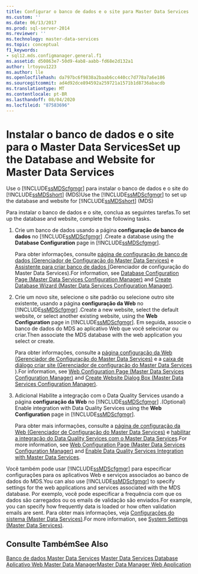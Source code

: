 ```yaml
---
title: Configurar o banco de dados e o site para Master Data Services | Microsoft Docs
ms.custom: ''
ms.date: 06/13/2017
ms.prod: sql-server-2014
ms.reviewer: ''
ms.technology: master-data-services
ms.topic: conceptual
f1_keywords:
- sql12.mds.configmanager.general.f1
ms.assetid: d50863e7-50d9-4ab8-aabb-fd68e2d132a1
author: lrtoyou1223
ms.author: lle
ms.openlocfilehash: da797bc6f9838a2baab6cc440cc7d778a7a6e186
ms.sourcegitcommit: ad4d92dce894592a259721a1571b1d8736abacdb
ms.translationtype: MT
ms.contentlocale: pt-BR
ms.lasthandoff: 08/04/2020
ms.locfileid: "87583696"
---
```

# <a name="set-up-the-database-and-website-for-master-data-services"></a><span data-ttu-id="3ad4d-102">Instalar o banco de dados e o site para o Master Data Services</span><span class="sxs-lookup"><span data-stu-id="3ad4d-102">Set up the Database and Website for Master Data Services</span></span>
  <span data-ttu-id="3ad4d-103">Use o [!INCLUDE[ssMDScfgmgr](../includes/ssmdscfgmgr-md.md)] para instalar o banco de dados e o site do [!INCLUDE[ssMDSshort](../includes/ssmdsshort-md.md)] (MDS)</span><span class="sxs-lookup"><span data-stu-id="3ad4d-103">Use the [!INCLUDE[ssMDScfgmgr](../includes/ssmdscfgmgr-md.md)] to set up the database and website for [!INCLUDE[ssMDSshort](../includes/ssmdsshort-md.md)] (MDS)</span></span>  
  
 <span data-ttu-id="3ad4d-104">Para instalar o banco de dados e o site, conclua as seguintes tarefas.</span><span class="sxs-lookup"><span data-stu-id="3ad4d-104">To set up the database and website, complete the following tasks.</span></span>  
  
1.  <span data-ttu-id="3ad4d-105">Crie um banco de dados usando a página **configuração de banco de dados** no [!INCLUDE[ssMDScfgmgr](../includes/ssmdscfgmgr-md.md)] .</span><span class="sxs-lookup"><span data-stu-id="3ad4d-105">Create a database using the **Database Configuration** page in [!INCLUDE[ssMDScfgmgr](../includes/ssmdscfgmgr-md.md)].</span></span>  
  
     <span data-ttu-id="3ad4d-106">Para obter informações, consulte [página de configuração de banco de dados &#40;Gerenciador de Configuração do Master Data Services&#41;](../../2014/master-data-services/database-configuration-page-master-data-services-configuration-manager.md) e [Assistente para criar banco de dados &#40;](../../2014/master-data-services/create-database-wizard-master-data-services-configuration-manager.md)Gerenciador de configuração do Master Data Services&#41;.</span><span class="sxs-lookup"><span data-stu-id="3ad4d-106">For information, see [Database Configuration Page &#40;Master Data Services Configuration Manager&#41;](../../2014/master-data-services/database-configuration-page-master-data-services-configuration-manager.md) and [Create Database Wizard &#40;Master Data Services Configuration Manager&#41;](../../2014/master-data-services/create-database-wizard-master-data-services-configuration-manager.md).</span></span>  
  
2.  <span data-ttu-id="3ad4d-107">Crie um novo site, selecione o site padrão ou selecione outro site existente, usando a página **configuração da Web** no [!INCLUDE[ssMDScfgmgr](../includes/ssmdscfgmgr-md.md)] .</span><span class="sxs-lookup"><span data-stu-id="3ad4d-107">Create a new website, select the default website, or select another existing website, using the **Web Configuration** page in [!INCLUDE[ssMDScfgmgr](../includes/ssmdscfgmgr-md.md)].</span></span> <span data-ttu-id="3ad4d-108">Em seguida, associe o banco de dados do MDS ao aplicativo Web que você selecionar ou criar.</span><span class="sxs-lookup"><span data-stu-id="3ad4d-108">Then associate the MDS database with the web application you select or create.</span></span>  
  
     <span data-ttu-id="3ad4d-109">Para obter informações, consulte a [página configuração da Web &#40;Gerenciador de Configuração do Master Data Services&#41;](../../2014/master-data-services/web-configuration-page-master-data-services-configuration-manager.md) e a [caixa de diálogo criar site &#40;Gerenciador de configuração do Master Data Services ](../../2014/master-data-services/create-website-dialog-box-master-data-services-configuration-manager.md)&#41;.</span><span class="sxs-lookup"><span data-stu-id="3ad4d-109">For information, see [Web Configuration Page &#40;Master Data Services Configuration Manager&#41;](../../2014/master-data-services/web-configuration-page-master-data-services-configuration-manager.md) and [Create Website Dialog Box &#40;Master Data Services Configuration Manager&#41;](../../2014/master-data-services/create-website-dialog-box-master-data-services-configuration-manager.md).</span></span>  
  
3.  <span data-ttu-id="3ad4d-110">Adicional Habilite a integração com o Data Quality Services usando a página **configuração da Web** no [!INCLUDE[ssMDScfgmgr](../includes/ssmdscfgmgr-md.md)] .</span><span class="sxs-lookup"><span data-stu-id="3ad4d-110">(Optional) Enable integration with Data Quality Services using the **Web Configuration** page in [!INCLUDE[ssMDScfgmgr](../includes/ssmdscfgmgr-md.md)].</span></span>  
  
     <span data-ttu-id="3ad4d-111">Para obter mais informações, consulte a [página de configuração da Web &#40;Gerenciador de Configuração do Master Data Services&#41;](../../2014/master-data-services/web-configuration-page-master-data-services-configuration-manager.md) e [habilitar a integração do Data Quality Services com o Master Data Services](install-windows/enable-data-quality-services-integration-with-master-data-services.md).</span><span class="sxs-lookup"><span data-stu-id="3ad4d-111">For more information, see [Web Configuration Page &#40;Master Data Services Configuration Manager&#41;](../../2014/master-data-services/web-configuration-page-master-data-services-configuration-manager.md) and [Enable Data Quality Services Integration with Master Data Services](install-windows/enable-data-quality-services-integration-with-master-data-services.md).</span></span>  
  
 <span data-ttu-id="3ad4d-112">Você também pode usar [!INCLUDE[ssMDScfgmgr](../includes/ssmdscfgmgr-md.md)] para especificar configurações para os aplicativos Web e serviços associados ao banco de dados do MDS.</span><span class="sxs-lookup"><span data-stu-id="3ad4d-112">You can also use [!INCLUDE[ssMDScfgmgr](../includes/ssmdscfgmgr-md.md)] to specify settings for the web applications and services associated with the MDS database.</span></span> <span data-ttu-id="3ad4d-113">Por exemplo, você pode especificar a frequência com que os dados são carregados ou os emails de validação são enviados.</span><span class="sxs-lookup"><span data-stu-id="3ad4d-113">For example, you can specify how frequently data is loaded or how often validation emails are sent.</span></span> <span data-ttu-id="3ad4d-114">Para obter mais informações, veja [Configurações do sistema &#40;Master Data Services&#41;](../../2014/master-data-services/system-settings-master-data-services.md).</span><span class="sxs-lookup"><span data-stu-id="3ad4d-114">For more information, see [System Settings &#40;Master Data Services&#41;](../../2014/master-data-services/system-settings-master-data-services.md).</span></span>  
  
## <a name="see-also"></a><span data-ttu-id="3ad4d-115">Consulte Também</span><span class="sxs-lookup"><span data-stu-id="3ad4d-115">See Also</span></span>  
 <span data-ttu-id="3ad4d-116">[Banco de dados Master Data Services](../../2014/master-data-services/master-data-services-database.md) </span><span class="sxs-lookup"><span data-stu-id="3ad4d-116">[Master Data Services Database](../../2014/master-data-services/master-data-services-database.md) </span></span>  
 [<span data-ttu-id="3ad4d-117">Aplicativo Web Master Data Manager</span><span class="sxs-lookup"><span data-stu-id="3ad4d-117">Master Data Manager Web Application</span></span>](../../2014/master-data-services/master-data-manager-web-application.md)  
  
  
